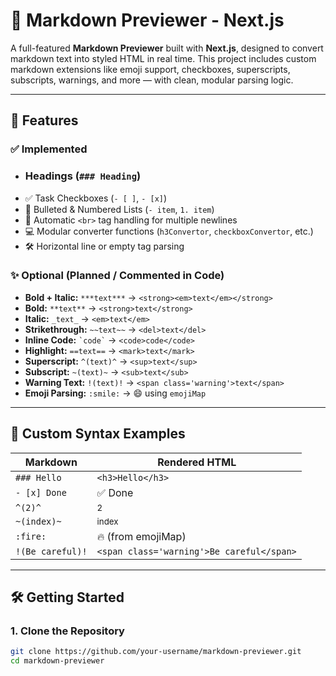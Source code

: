 # 📝 Markdown Previewer - Next.js

A full-featured **Markdown Previewer** built with **Next.js**, designed to convert markdown text into styled HTML in real time. This project includes custom markdown extensions like emoji support, checkboxes, superscripts, subscripts, warnings, and more — with clean, modular parsing logic.

---

## 🚀 Features

### ✅ Implemented

- ### Headings (`### Heading`)
- ✅ Task Checkboxes (`- [ ]`, `- [x]`)
- 🔘 Bulleted & Numbered Lists (`- item`, `1. item`)
- 🧹 Automatic `<br>` tag handling for multiple newlines
- 💻 Modular converter functions (`h3Convertor`, `checkboxConvertor`, etc.)
- 🛠️ Horizontal line or empty tag parsing

### ✨ Optional (Planned / Commented in Code)

- **Bold + Italic:** `***text***` → `<strong><em>text</em></strong>`
- **Bold:** `**text**` → `<strong>text</strong>`
- **Italic:** `_text_` → `<em>text</em>`
- **Strikethrough:** `~~text~~` → `<del>text</del>`
- **Inline Code:** `` `code` `` → `<code>code</code>`
- **Highlight:** `==text==` → `<mark>text</mark>`
- **Superscript:** `^(text)^` → `<sup>text</sup>`
- **Subscript:** `~(text)~` → `<sub>text</sub>`
- **Warning Text:** `!(text)!` → `<span class='warning'>text</span>`
- **Emoji Parsing:** `:smile:` → 😄 using `emojiMap`

---

## 🧠 Custom Syntax Examples

| Markdown | Rendered HTML |
|----------|----------------|
| `### Hello` | `<h3>Hello</h3>` |
| `- [x] Done` | ✅ Done |
| `^(2)^` | <sup>2</sup> |
| `~(index)~` | <sub>index</sub> |
| `:fire:` | 🔥 (from emojiMap) |
| `!(Be careful)!` | `<span class='warning'>Be careful</span>` |

---

## 🛠️ Getting Started

### 1. Clone the Repository

```bash
git clone https://github.com/your-username/markdown-previewer.git
cd markdown-previewer
